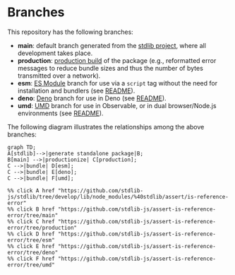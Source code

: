 <!--

@license Apache-2.0

Copyright (c) 2022 The Stdlib Authors.

Licensed under the Apache License, Version 2.0 (the "License");
you may not use this file except in compliance with the License.
You may obtain a copy of the License at

    http://www.apache.org/licenses/LICENSE-2.0

Unless required by applicable law or agreed to in writing, software
distributed under the License is distributed on an "AS IS" BASIS,
WITHOUT WARRANTIES OR CONDITIONS OF ANY KIND, either express or implied.
See the License for the specific language governing permissions and
limitations under the License.

-->

# Branches

This repository has the following branches:

-   **main**: default branch generated from the [stdlib project][stdlib-url], where all development takes place.
-   **production**: [production build][production-url] of the package (e.g., reformatted error messages to reduce bundle sizes and thus the number of bytes transmitted over a network).
-   **esm**: [ES Module][esm-url] branch for use via a `script` tag without the need for installation and bundlers (see [README][esm-readme]).
-   **deno**: [Deno][deno-url] branch for use in Deno (see [README][deno-readme]).
-   **umd**: [UMD][umd-url] branch for use in Observable, or in dual browser/Node.js environments (see [README][umd-readme]).

The following diagram illustrates the relationships among the above branches:

```mermaid
graph TD;
A[stdlib]-->|generate standalone package|B;
B[main] -->|productionize| C[production];
C -->|bundle| D[esm];
C -->|bundle| E[deno];
C -->|bundle| F[umd];

%% click A href "https://github.com/stdlib-js/stdlib/tree/develop/lib/node_modules/%40stdlib/assert/is-reference-error"
%% click B href "https://github.com/stdlib-js/assert-is-reference-error/tree/main"
%% click C href "https://github.com/stdlib-js/assert-is-reference-error/tree/production"
%% click D href "https://github.com/stdlib-js/assert-is-reference-error/tree/esm"
%% click E href "https://github.com/stdlib-js/assert-is-reference-error/tree/deno"
%% click F href "https://github.com/stdlib-js/assert-is-reference-error/tree/umd"
```

[stdlib-url]: https://github.com/stdlib-js/stdlib/tree/develop/lib/node_modules/%40stdlib/assert/is-reference-error
[production-url]: https://github.com/stdlib-js/assert-is-reference-error/tree/production
[deno-url]: https://github.com/stdlib-js/assert-is-reference-error/tree/deno
[deno-readme]: https://github.com/stdlib-js/assert-is-reference-error/blob/deno/README.md
[umd-url]: https://github.com/stdlib-js/assert-is-reference-error/tree/umd
[umd-readme]: https://github.com/stdlib-js/assert-is-reference-error/blob/umd/README.md
[esm-url]: https://github.com/stdlib-js/assert-is-reference-error/tree/esm
[esm-readme]: https://github.com/stdlib-js/assert-is-reference-error/blob/esm/README.md